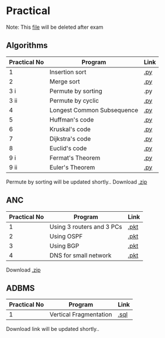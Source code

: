 # Practical
Note: This [file](https://github.com/bhupendpatil/Practice/edit/master/Practical.md) will be deleted after exam

## Algorithms
Practical No | Program | Link
-- | -- | --
1 | Insertion sort | [.py](https://github.com/bhupendpatil/Practice/blob/master/Python/1insertionSort.py)
2 | Merge sort | [.py](https://github.com/bhupendpatil/Practice/blob/master/Python/2mergeSort.py)
3 i | Permute by sorting | .py
3 ii | Permute by cyclic | [.py](https://github.com/bhupendpatil/Practice/blob/master/Python/3iipermuteByCyclic.py)
4 | Longest Common Subsequence | [.py](https://github.com/bhupendpatil/Practice/blob/master/Python/4longestCS.py)
5 | Huffman's code | [.py](https://github.com/bhupendpatil/Practice/blob/master/Python/5huffman.py)
6 | Kruskal's code | [.py](https://github.com/bhupendpatil/Practice/blob/master/Python/6kruskal.py)
7 | Dijkstra's code | [.py](https://github.com/bhupendpatil/Practice/blob/master/Python/7dijkstra.py)
8 | Euclid's code | [.py](https://github.com/bhupendpatil/Practice/blob/master/Python/8euclid.py)
9 i | Fermat's Theorem | [.py](https://github.com/bhupendpatil/Practice/blob/master/Python/9fermat.py)
9 ii | Euler's Theorem | [.py](https://github.com/bhupendpatil/Practice/blob/master/Python/9eulers.py)

Permute by sorting will be updated shortly..
Download [.zip](https://drive.google.com/open?id=1b7gEx6uIZwyFyl6CCDr5ImosU84zspK8)


## ANC
Practical No | Program | Link
-- | -- | --
1 | Using 3 routers and 3 PCs | [.pkt](https://github.com/bhupendpatil/Practice/blob/master/Networking/1%203router%203pc.pkt)
2 | Using OSPF | [.pkt](https://github.com/bhupendpatil/Practice/blob/master/Networking/2%203router%203pc%20ospf.pkt)
3 | Using BGP | [.pkt](https://github.com/bhupendpatil/Practice/blob/master/Networking/3%203router%203pc%20bgp.pkt)
4 | DNS for small network | [.pkt](https://github.com/bhupendpatil/Practice/blob/master/Networking/4%20DNS%20for%20small%20network.pkt)

Download [.zip](https://drive.google.com/open?id=1UHgRD8MnYHdS-8e61Io1Ey1oFK83HKj5)

## ADBMS
Practical No | Program | Link
-- | -- | --
1 | Vertical Fragmentation | [.sql](https://github.com/bhupendpatil/Practice/blob/master/PL%20SQL/verticalFragmentation.sql)

Download link will be updated shortly..